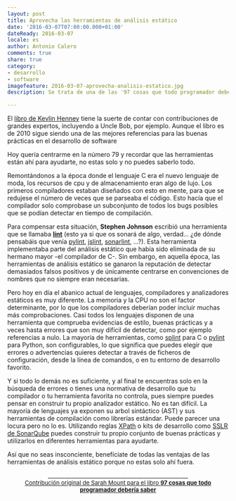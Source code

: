 ```yaml
--- 
layout: post 
title: Aprovecha las herramientas de análisis estático
date: '2016-03-07T07:00:00.000+01:00' 
dateReady: 2016-03-07
locale: es
author: Antonio Calero 
comments: true
share: true
category: 
- desarrollo
- software
imagefeature: 2016-03-07-aprovecha-analisis-estatico.jpg
description: Se trata de una de las '97 cosas que todo programador debería saber'. ¿Lo conoces? Es un libro que recopila la sabiduría de multiples expertos sobre desarrollo de software y que sirve como referencia de todo aquello que deberíamos recordar pero que nunca nos acordamos de hacer cuando estamos creando nuestro código. 

---
```


El [libro de Kevlin Henney](http://shop.oreilly.com/product/9780596809492.do) tiene la suerte de contar con contribuciones de grandes expertos, incluyendo a Uncle Bob, por ejemplo. Aunque el libro es de 2010 sigue siendo una de las mejores referencias para las buenas prácticas en el desarrollo de software

Hoy quería centrarme en la número 79 y recordar que las herramientas están ahí para ayudarte, no estas solo y no puedes saberlo todo.

Remontándonos a la época donde el lenguaje C era el nuevo lenguaje de moda, los recursos de cpu y de almacenamiento eran algo de lujo. Los primeros compiladores estaban diseñados con esto en mente, para que se redujese el número de veces que se parseaba el código. Esto hacía que el compilador solo comprobase un subconjunto de todos los bugs posibles que se podían detectar en tiempo de compilación. 

Para compensar esta situación, __Stephen Johnson__ escribió una herramienta que se llamaba __[lint](https://es.wikipedia.org/wiki/Lint)__ (esto ya si que os sonará de algo, verdad... ¿de dónde pensabáis que venía [pylint](https://www.pylint.org/), [jslint](http://www.jslint.com/help.html), [sonarlint](http://www.sonarlint.org/), ...?). Esta herramienta implementaba parte del análisis estático que había sido eliminada de su hermano mayor -el compilador de C-. Sin embargo, en aquella época, las herramientas de análisis estático se ganaron la reputación de detectar demasiados falsos positivos y de únicamente centrarse en convenciones de nombres que no siempre eran necesarias.

Pero hoy en día el abanico actual de lenguajes, compiladores y analizadores estáticos es muy diferente. La memoria y la CPU no son el factor determinante, por lo que los compiladores deberían poder incluir muchas más comprobaciones. Casi todos los lenguajes disponen de una herramienta que comprueba evidencias de estilo, buenas prácticas y a veces hasta errores que son muy difícil de detectar, como por ejemplo referencias a nulo. La mayoría de herramientas, como [splint](http://www.splint.org/) para C o [pylint](https://www.pylint.org/) para Python, son configurables, lo que significa que puedes elegir que errores o advertencias quieres detectar a través de ficheros de configuración, desde la línea de comandos, o en tu entorno de desarrollo favorito. 

Y si todo lo demás no es suficiente, y al final te encuentras solo en la búsqueda de errores o tienes una normativa de desarrollo que tu compilador o tu herramienta favorita no controla, pues siempre puedes pensar en construir tu propio analizador estático. No es tan difícil. La mayoría de lenguajes ya exponen su arbol sintáctico (AST) y sus herramientas de compilación como librerías estándar. Puede parecer una locura pero no lo es. Utilizando reglas [XPath](https://es.wikipedia.org/wiki/XPath) o kits de desarrollo como [SSLR de SonarQube](http://docs.sonarqube.org/display/DEV/SSLR) puedes construir tu propio conjunto de buenas prácticas y utilizarlos en diferentes herramientas para ayudarte. 

Así que no seas insconciente, benefíciate de todas las ventajas de las herramientas de análisis estático porque no estas solo ahí fuera.

<div style="text-align: center;">__________________________________________________</div>
<div style="text-align: center;">
    <a href="http://programmer.97things.oreilly.com/wiki/index.php/Sarah_Mount">
    <span
      style="font-size: small;">Contribución original de Sarah Mount para el libro <strong>97 cosas que todo programador debería saber</strong></span><br>
    </a>
</div>
  
  
